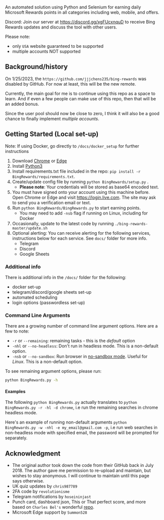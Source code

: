 An automated solution using Python and Selenium for earning daily Microsoft Rewards points in all categories including web, mobile, and offers.

Discord: Join our server at https://discord.gg/xgFUcxnquD to receive Bing Rewards updates and discuss the tool with other users.

Please note: 
- only `USA` website guaranteed to be supported
- multiple accounts NOT supported

## Background/history
On 1/25/2023, the `https://github.com/jjjchens235/bing-rewards` was disabled by GitHub. For now at least, this will be the new remote.

Currently, the main goal for me is to continue using this repo as a space to learn. And if even a few people can make use of this repo, then that will be an added bonus.

Since the user pool should now be close to zero, I think it will also be a good chance to finally implement *multiple accounts*.

## Getting Started (Local set-up)
Note: If using Docker, go directly to `/docs/docker_setup` for further instructions

1. Download [Chrome](https://www.google.com/chrome/) or [Edge](https://www.microsoft.com/edge)
2. Install [Python3](https://www.python.org/downloads/)
3. Install requirements.txt file included in the repo: `pip install -r BingRewards/requirements.txt`.
4. Create/update config file by running `python BingRewards/setup.py` .
	 -  **Please note**: Your credentials will be stored as base64 encoded text.
5. You must have signed onto your account using this machine before. Open Chrome or Edge and visit https://login.live.com. The site may ask to send you a verification email or text.
6. Run `python BingRewards/BingRewards.py` to start earning points. 
	- You may need to add `-nsb` flag if running on Linux, including for Docker 
8. Occasionally, update to the latest code by running `./bing-rewards-master/update.sh`
9. Optional alerting: You can receive alerting for the following services, instructions below for each service. See `docs/` folder for more info.
	- Telegram
	- Discord
	- Google Sheets

### Additional info
There is additional info in the `/docs/` folder for the following:

- docker set-up
- telegram/discord/google sheets set-up
- automated scheduling
- login options (passwordless set-up)

### Command Line Arguments
There are a growing number of command line argument options. Here are a few to note:
- `-r` or `--remaining`: remaining tasks - this is the *default* option
- `-nhl` or `--no-headless`: Don't run in headless mode. This is a non-default option.
- `-nsb` or `--no-sandbox`: Run browser in [no-sandbox mode](https://unix.stackexchange.com/a/68951). Useful for *Linux*. This is a non-default option.

To see remaining argument options, please run:
```sh
python BingRewards.py -h
```

#### Examples
The following `python BingRewards.py` 
actually translates to `python BingRewards.py -r -hl -d chrome`, i.e run the remaining searches in chrome headless mode.

Here's an example of running non-default arguments
`python BingRewards.py -w -nhl -e my_email@gmail.com -p`, i.e run web searches in non-headless mode with specified email, the password will be prompted for separately.

## Acknowledgment
- The original author took down the code from their GitHub back in July 2018. The author gave me permission to re-upload and maintain, but wishes to stay anonymous. I will continue to maintain until this page says otherwise.
- UK quiz updates by `chris987789`
- 2FA code by `revolutionisme`
- Telegram notifications by `hoseininjast`
- Punch card, dashboard json, This or That perfect score, and more based on `Charles Bel's` wonderful [repo](https://github.com/charlesbel/Microsoft-Rewards-Farmer).
- Microsoft Edge support by `Summon528`

